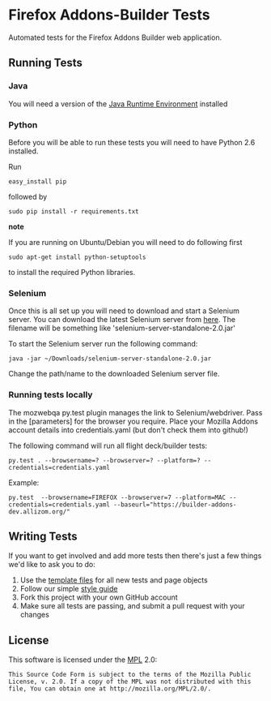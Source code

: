 Firefox Addons-Builder Tests
====================

Automated tests for the Firefox Addons Builder web application.

Running Tests
-------------

### Java
You will need a version of the [Java Runtime Environment][JRE] installed

[JRE]: http://www.oracle.com/technetwork/java/javase/downloads/index.html

### Python
Before you will be able to run these tests you will need to have Python 2.6 installed.

Run

    easy_install pip

followed by

    sudo pip install -r requirements.txt
    
__note__

If you are running on Ubuntu/Debian you will need to do following first

    sudo apt-get install python-setuptools
    
to install the required Python libraries.

### Selenium
Once this is all set up you will need to download and start a Selenium server. You can download the latest Selenium server from [here][Selenium Downloads]. The filename will be something like 'selenium-server-standalone-2.0.jar'

To start the Selenium server run the following command:

    java -jar ~/Downloads/selenium-server-standalone-2.0.jar

Change the path/name to the downloaded Selenium server file.

[Selenium Downloads]: http://code.google.com/p/selenium/downloads/list

### Running tests locally
The mozwebqa py.test plugin manages the link to Selenium/webdriver. Pass in the [parameters] for the browser you require.
Place your Mozilla Addons account details into credentials.yaml (but don't check them into github!)

The following command will run all flight deck/builder tests:

    py.test . --browsername=? --browserver=? --platform=? --credentials=credentials.yaml

Example:

    py.test  --browsername=FIREFOX --browserver=7 --platform=MAC --credentials=credentials.yaml --baseurl="https://builder-addons-dev.allizom.org/"

[Mozwebqa browser parameters]: https://github.com/davehunt/pytest-mozwebqa/blob/master/README.md


Writing Tests
-------------

If you want to get involved and add more tests then there's just a few things
we'd like to ask you to do:

1. Use the [template files][GitHub Templates] for all new tests and page objects
2. Follow our simple [style guide][Style Guide]
3. Fork this project with your own GitHub account
4. Make sure all tests are passing, and submit a pull request with your changes

[GitHub Templates]: https://github.com/mozilla/mozwebqa-test-templates
[Style Guide]: https://wiki.mozilla.org/QA/Execution/Web_Testing/Docs/Automation/StyleGuide

License
-------
This software is licensed under the [MPL] 2.0:

    This Source Code Form is subject to the terms of the Mozilla Public
    License, v. 2.0. If a copy of the MPL was not distributed with this
    file, You can obtain one at http://mozilla.org/MPL/2.0/.

[MPL]: http://www.mozilla.org/MPL/2.0/

